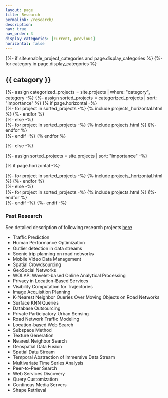 ```yaml
---
layout: page
title: Research
permalink: /research/
description: 
nav: true
nav_order: 3
display_categories: [current, previous]
horizontal: false
---
```


<!-- pages/projects.md -->
<div class="projects">
{%- if site.enable_project_categories and page.display_categories %}
  <!-- Display categorized projects -->
  {%- for category in page.display_categories %}
  <h2 class="category">{{ category }}</h2>
  {%- assign categorized_projects = site.projects | where: "category", category -%}
  {%- assign sorted_projects = categorized_projects | sort: "importance" %}
  <!-- Generate cards for each project -->
  {% if page.horizontal -%}
  <div class="container">
    <div class="row row-cols-2">
    {%- for project in sorted_projects -%}
      {% include projects_horizontal.html %}
    {%- endfor %}
    </div>
  </div>
  {%- else -%}
  <div class="grid">
    {%- for project in sorted_projects -%}
      {% include projects.html %}
    {%- endfor %}
  </div>
  {%- endif -%}
  {% endfor %}

{%- else -%}
<!-- Display projects without categories -->
  {%- assign sorted_projects = site.projects | sort: "importance" -%}
  <!-- Generate cards for each project -->
  {% if page.horizontal -%}
  <div class="container">
    <div class="row row-cols-2">
    {%- for project in sorted_projects -%}
      {% include projects_horizontal.html %}
    {%- endfor %}
    </div>
  </div>
  {%- else -%}
  <div class="grid">
    {%- for project in sorted_projects -%}
      {% include projects.html %}
    {%- endfor %}
  </div>
  {%- endif -%}
{%- endif -%}
</div>

### Past Research
See detailed description of following research projects [here](https://drive.google.com/file/d/1zVZG6nCYR2aP5VRsNgF5k_3VKnt2pZwB/view?usp=sharing)
- Traffic Prediction
- Human Performance Optimization
- Outlier detection in data streams
- Scenic trip planning on road networks
- Mobile Video Data Management
- Spatial Crowdsourcing
- GeoSocial Networks
- WOLAP: Wavelet-based Online Analytical Processing
- Privacy in Location-Based Services
- Visibility Computation for Trajectories
- Image Acquisition Planning
- K-Nearest Neighbor Queries Over Moving Objects on Road Networks
- Surface KNN Queries
- Database Outsourcing
- Private Participatory Urban Sensing
- Road Network Traffic Modeling
- Location-based Web Search
- Subspace Method
- Texture Generation
- Nearest Neighbor Search
- Geospatial Data Fusion
- Spatial Data Stream
- Temporal Abstraction of Immersive Data Stream
- Multivariate Time Series Analysis
- Peer-to-Peer Search
- Web Services Discovery
- Query Customization
- Continous Media Servers
- Shape Retrieval